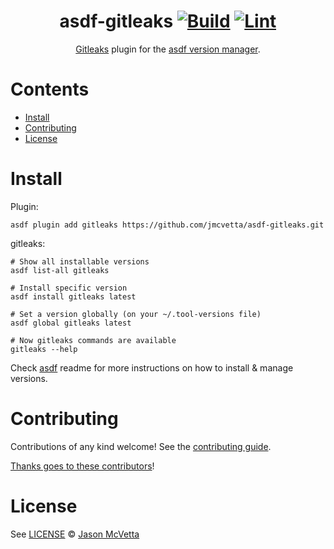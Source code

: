 <div align="center">

# asdf-gitleaks [![Build](https://github.com/jmcvetta/asdf-gitleaks/actions/workflows/build.yml/badge.svg)](https://github.com/jmcvetta/asdf-gitleaks/actions/workflows/build.yml) [![Lint](https://github.com/jmcvetta/asdf-gitleaks/actions/workflows/lint.yml/badge.svg)](https://github.com/jmcvetta/asdf-gitleaks/actions/workflows/lint.yml)


[Gitleaks](https://github.com/zricethezav/gitleaks) plugin for the [asdf version manager](https://asdf-vm.com).

</div>

# Contents

- [Install](#install)
- [Contributing](#contributing)
- [License](#license)

# Install

Plugin:

```shell
asdf plugin add gitleaks https://github.com/jmcvetta/asdf-gitleaks.git
```

gitleaks:

```shell
# Show all installable versions
asdf list-all gitleaks

# Install specific version
asdf install gitleaks latest

# Set a version globally (on your ~/.tool-versions file)
asdf global gitleaks latest

# Now gitleaks commands are available
gitleaks --help
```

Check [asdf](https://github.com/asdf-vm/asdf) readme for more instructions on how to
install & manage versions.

# Contributing

Contributions of any kind welcome! See the [contributing guide](contributing.md).

[Thanks goes to these contributors](https://github.com/jmcvetta/asdf-gitleaks/graphs/contributors)!

# License

See [LICENSE](LICENSE) © [Jason McVetta](https://github.com/jmcvetta/)
